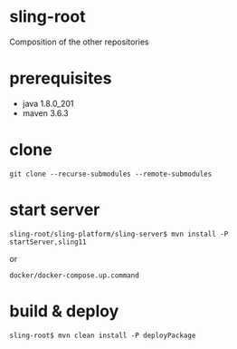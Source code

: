 # sling-root
Composition of the other repositories

# prerequisites
* java 1.8.0_201
* maven 3.6.3

# clone 
```
git clone --recurse-submodules --remote-submodules
```
# start server
```
sling-root/sling-platform/sling-server$ mvn install -P startServer,sling11
```
or
```
docker/docker-compose.up.command
```


# build & deploy
```
sling-root$ mvn clean install -P deployPackage
```
